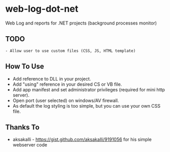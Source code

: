 # web-log-dot-net
Web Log and reports for .NET projects (background processes monitor)
## TODO
```
- Allow user to use custom files (CSS, JS, HTML template)
```
## How To Use
* Add reference to DLL in your project.
* Add "using" reference in your desired CS or VB file.
* Add app manifest and set administrator privileges (required for mini http server).
* Open port (user selected) on windows/AV firewall.
* As default the log styling is too simple, but you can use your own CSS file.



## Thanks To
* aksakalli - https://gist.github.com/aksakalli/9191056 for his simple webserver code
